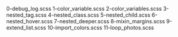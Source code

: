0-debug_log.scss
1-color_variable.scss
2-color_variables.scss
3-nested_tag.scss
4-nested_class.scss
5-nested_child.scss
6-nested_hover.scss
7-nested_deeper.scss
8-mixin_margins.scss
9-extend_list.scss
10-import_colors.scss
11-loop_photos.scss